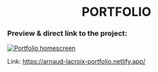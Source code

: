<h1 align="center">PORTFOLIO</h1>

### Preview & direct link to the project:

<a href="https://arnaud-lacroix-portfolio.netlify.app/"><img src="https://res.cloudinary.com/dsggwrmg1/image/upload/v1635777073/Projects%20screens/portfolio-preview_bwrfi1.png" alt="Portfolio homescreen" /> </a>

Link: https://arnaud-lacroix-portfolio.netlify.app/
